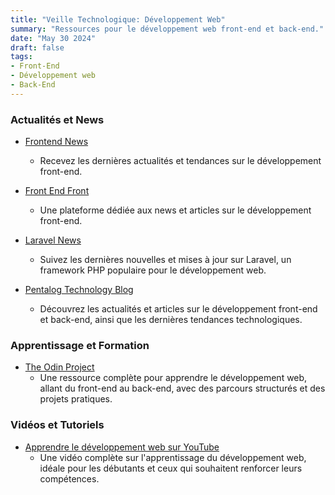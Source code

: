 ```yaml
---
title: "Veille Technologique: Développement Web"
summary: "Ressources pour le développement web front-end et back-end."
date: "May 30 2024"
draft: false
tags:
- Front-End
- Développement web
- Back-End
---
```



### Actualités et News


  
- [Frontend News](https://app.daily.dev/search?q=front+end)  
  - Recevez les dernières actualités et tendances sur le développement front-end.

- [Front End Front](https://frontendfront.com/)  
  - Une plateforme dédiée aux news et articles sur le développement front-end.

- [Laravel News](https://laravel-news.com/blog)  
  - Suivez les dernières nouvelles et mises à jour sur Laravel, un framework PHP populaire pour le développement web.

- [Pentalog Technology Blog](https://www.pentalog.fr/blog/developpement-technology/)  
  - Découvrez les actualités et articles sur le développement front-end et back-end, ainsi que les dernières tendances technologiques.

### Apprentissage et Formation

- [The Odin Project](https://www.theodinproject.com/)  
  - Une ressource complète pour apprendre le développement web, allant du front-end au back-end, avec des parcours structurés et des projets pratiques.

### Vidéos et Tutoriels

- [Apprendre le développement web sur YouTube](https://www.youtube.com/watch?v=ysEN5RaKOlA)  
  - Une vidéo complète sur l'apprentissage du développement web, idéale pour les débutants et ceux qui souhaitent renforcer leurs compétences.
